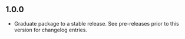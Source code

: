 ## 1.0.0

 - Graduate package to a stable release. See pre-releases prior to this version for changelog entries.

